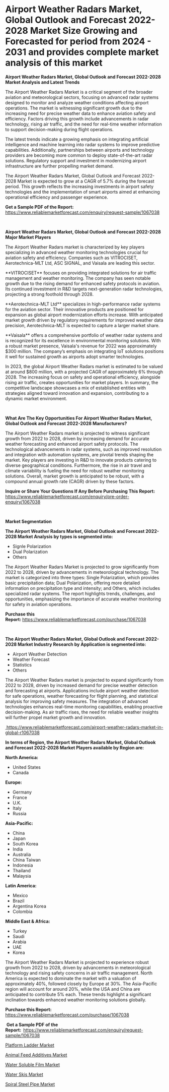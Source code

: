<p><h1>Airport Weather Radars Market, Global Outlook and Forecast 2022-2028 Market Size Growing and Forecasted for period from 2024 - 2031 and provides complete market analysis of this market</h1></p><p><strong>Airport Weather Radars Market, Global Outlook and Forecast 2022-2028 Market Analysis and Latest Trends</strong></p>
<p><p>The Airport Weather Radars Market is a critical segment of the broader aviation and meteorological sectors, focusing on advanced radar systems designed to monitor and analyze weather conditions affecting airport operations. The market is witnessing significant growth due to the increasing need for precise weather data to enhance aviation safety and efficiency. Factors driving this growth include advancements in radar technology, rising air traffic, and the need for real-time weather information to support decision-making during flight operations.</p><p>The latest trends indicate a growing emphasis on integrating artificial intelligence and machine learning into radar systems to improve predictive capabilities. Additionally, partnerships between airports and technology providers are becoming more common to deploy state-of-the-art radar solutions. Regulatory support and investment in modernizing airport infrastructure are further propelling market demand.</p><p>The Airport Weather Radars Market, Global Outlook and Forecast 2022-2028 Market is expected to grow at a CAGR of 5.7% during the forecast period. This growth reflects the increasing investments in airport safety technologies and the implementation of smart airports aimed at enhancing operational efficiency and passenger experience.</p></p>
<p><strong>Get a Sample PDF of the Report:&nbsp;</strong> <a href="https://www.reliablemarketforecast.com/enquiry/request-sample/1067038">https://www.reliablemarketforecast.com/enquiry/request-sample/1067038</a></p>
<p>&nbsp;</p>
<p><strong>Airport Weather Radars Market, Global Outlook and Forecast 2022-2028 Major Market Players</strong></p>
<p><p>The Airport Weather Radars market is characterized by key players specializing in advanced weather monitoring technologies crucial for aviation safety and efficiency. Companies such as VITROCISET, Aerotechnica-MLT Ltd, ASC SIGNAL, and Vaisala are leading this sector.</p><p>**VITROCISET** focuses on providing integrated solutions for air traffic management and weather monitoring. The company has seen notable growth due to the rising demand for enhanced safety protocols in aviation. Its continued investment in R&D targets next-generation radar technologies, projecting a strong foothold through 2028.</p><p>**Aerotechnica-MLT Ltd** specializes in high-performance radar systems for the aviation sector. Their innovative products are positioned for expansion as global airport modernization efforts increase. With anticipated market growth driven by regulatory requirements for improved weather data precision, Aerotechnica-MLT is expected to capture a larger market share.</p><p>**Vaisala** offers a comprehensive portfolio of weather radar systems and is recognized for its excellence in environmental monitoring solutions. With a robust market presence, Vaisala's revenue for 2022 was approximately $300 million. The company’s emphasis on integrating IoT solutions positions it well for sustained growth as airports adopt smarter technologies.</p><p>In 2023, the global Airport Weather Radars market is estimated to be valued at around $800 million, with a projected CAGR of approximately 6% through 2028. The increasing focus on safety and operational efficiency, alongside rising air traffic, creates opportunities for market players. In summary, the competitive landscape showcases a mix of established entities with strategies aligned toward innovation and expansion, contributing to a dynamic market environment.</p></p>
<p>&nbsp;</p>
<p><strong>What Are The Key Opportunities For Airport Weather Radars Market, Global Outlook and Forecast 2022-2028 Manufacturers?</strong></p>
<p><p>The Airport Weather Radars market is projected to witness significant growth from 2022 to 2028, driven by increasing demand for accurate weather forecasting and enhanced airport safety protocols. The technological advancements in radar systems, such as improved resolution and integration with automation systems, are pivotal trends shaping the market. Key players are investing in R&D to innovate products catering to diverse geographical conditions. Furthermore, the rise in air travel and climate variability is fueling the need for robust weather monitoring solutions. Overall, market growth is anticipated to be robust, with a compound annual growth rate (CAGR) driven by these factors.</p></p>
<p><strong>Inquire or Share Your Questions If Any Before Purchasing This Report:</strong> <a href="https://www.reliablemarketforecast.com/enquiry/pre-order-enquiry/1067038">https://www.reliablemarketforecast.com/enquiry/pre-order-enquiry/1067038</a></p>
<p>&nbsp;</p>
<p><strong>Market Segmentation</strong></p>
<p><strong>The Airport Weather Radars Market, Global Outlook and Forecast 2022-2028 Market Analysis by types is segmented into:</strong></p>
<p><ul><li>Signle Polarization</li><li>Dual Polarization</li><li>Others</li></ul></p>
<p><p>The Airport Weather Radars Market is projected to grow significantly from 2022 to 2028, driven by advancements in meteorological technology. The market is categorized into three types: Single Polarization, which provides basic precipitation data; Dual Polarization, offering more detailed information on precipitation type and intensity; and Others, which includes specialized radar systems. The report highlights trends, challenges, and opportunities, emphasizing the importance of accurate weather monitoring for safety in aviation operations.</p></p>
<p><strong>Purchase this Report:&nbsp;</strong><a href="https://www.reliablemarketforecast.com/purchase/1067038">https://www.reliablemarketforecast.com/purchase/1067038</a></p>
<p>&nbsp;</p>
<p><strong>The Airport Weather Radars Market, Global Outlook and Forecast 2022-2028 Market Industry Research by Application is segmented into:</strong></p>
<p><ul><li>Airport Weather Detection</li><li>Weather Forecast</li><li>Statistics</li><li>Others</li></ul></p>
<p><p>The Airport Weather Radars market is projected to expand significantly from 2022 to 2028, driven by increased demand for precise weather detection and forecasting at airports. Applications include airport weather detection for safe operations, weather forecasting for flight planning, and statistical analysis for improving safety measures. The integration of advanced technologies enhances real-time monitoring capabilities, enabling proactive decision-making. As air traffic rises, the need for reliable weather insights will further propel market growth and innovation.</p></p>
<p><a href="https://www.reliablemarketforecast.com/airport-weather-radars-market-in-global-r1067038">&nbsp;https://www.reliablemarketforecast.com/airport-weather-radars-market-in-global-r1067038</a></p>
<p><strong>In terms of Region, the Airport Weather Radars Market, Global Outlook and Forecast 2022-2028 Market Players available by Region are:</strong></p>
<p>
    <p> <strong> North America: </strong>
        <ul>
            <li>United States</li>
            <li>Canada</li>
        </ul>
        </p> 
    <p> <strong> Europe: </strong>
        <ul>
            <li>Germany</li>
            <li>France</li>
            <li>U.K.</li>
            <li>Italy</li>
            <li>Russia</li>
        </ul>
        </p> 
    <p> <strong> Asia-Pacific: </strong>
        <ul>
            <li>China</li>
            <li>Japan</li>
            <li>South Korea</li>
            <li>India</li>
            <li>Australia</li>
            <li>China Taiwan</li>
            <li>Indonesia</li>
            <li>Thailand</li>
            <li>Malaysia</li>
        </ul>
        </p> 
    <p> <strong> Latin America: </strong>
        <ul>
            <li>Mexico</li>
            <li>Brazil</li>
            <li>Argentina Korea</li>
            <li>Colombia</li>
        </ul>
        </p> 
    <p> <strong> Middle East & Africa: </strong>
        <ul>
            <li>Turkey</li>
            <li>Saudi</li>
            <li>Arabia</li>
            <li>UAE</li>
            <li>Korea</li>
        </ul>
    </p>
    </p>
<p><p>The Airport Weather Radars Market is projected to experience robust growth from 2022 to 2028, driven by advancements in meteorological technology and rising safety concerns in air traffic management. North America is expected to dominate the market with a valuation of approximately 40%, followed closely by Europe at 30%. The Asia-Pacific region will account for around 20%, while the USA and China are anticipated to contribute 5% each. These trends highlight a significant inclination towards enhanced weather monitoring solutions globally.</p></p>
<p><strong>Purchase this Report: </strong><a href="https://www.reliablemarketforecast.com/purchase/1067038">https://www.reliablemarketforecast.com/purchase/1067038</a></p>
<p>&nbsp;<strong>Get a Sample PDF of the Report:&nbsp;&nbsp;</strong><a href="https://www.reliablemarketforecast.com/enquiry/request-sample/1067038">https://www.reliablemarketforecast.com/enquiry/request-sample/1067038</a></p>
<p><strong></strong></p>
<p><p><a href="https://medium.com/@ethanlehner1/the-platform-ladder-market-decisions-are-mostly-driven-by-resource-optimization-and-512e8c700947">Platform Ladder Market</a></p><p><a href="https://issuu.com/reportprime-2/docs/animal-feed-additives-market-size-2_1ba8c2d065d64f">Animal Feed Additives Market</a></p><p><a href="https://www.linkedin.com/pulse/global-water-soluble-film-market-size-expected-experience-cagr-qofve?trackingId=t9AnhMBvQqWOFj9aZa%2BQtQ%3D%3D">Water Soluble Film Market</a></p><p><a href="https://medium.com/@jordymiller63/the-global-water-skis-market-identifies-drivers-restraints-opportunities-and-trends-impacting-6558a336f515">Water Skis Market</a></p><p><a href="https://www.linkedin.com/pulse/spiral-steel-pipe-market-industry-landscape-growth-trajectories-csy4e?trackingId=SIYJxKedSyOP9UtiSV1R0Q%3D%3D">Spiral Steel Pipe Market</a></p></p>
